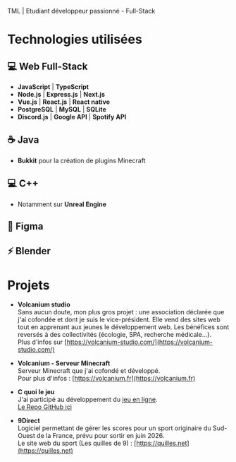 TML | Etudiant développeur passionné - Full-Stack


# Technologies utilisées

## 💻 Web Full-Stack
- **JavaScript** | **TypeScript** 
- **Node.js** | **Express.js** | **Next.js**  
- **Vue.js** | **React.js** | **React native**
- **PostgreSQL** | **MySQL** | **SQLite**
- **Discord.js** | **Google API** | **Spotify API**

## ☕ Java
- **Bukkit** pour la création de plugins Minecraft  
## 💻 C++
- Notamment sur **Unreal Engine**  
## 🎨 Figma  
## ⚡ Blender

# Projets

- **Volcanium studio**  
  Sans aucun doute, mon plus gros projet : une association déclarée que j'ai cofondée et dont je suis le vice-président. Elle vend des sites web tout en apprenant aux jeunes le développement web. Les bénéfices sont reversés à des collectivités (écologie, SPA, recherche médicale…).  
  Plus d'infos sur [https://volcanium-studio.com/](https://volcanium-studio.com/)

- **Volcanium - Serveur Minecraft**  
  Serveur Minecraft que j'ai cofondé et développé.  
  Pour plus d'infos : [https://volcanium.fr](https://volcanium.fr)

- **C quoi le jeu**  
  J'ai participé au développement du [jeu en ligne](http://cquoilejeu.fr/).  
  [Le Repo GitHub ici](https://github.com/CQuoiLeJeu-Dev/C-Quoi-Le-Jeu)

- **9Direct**  
  Logiciel permettant de gérer les scores pour un sport originaire du Sud-Ouest de la France, prévu pour sortir en juin 2026.  
  Le site web du sport (Les quilles de 9) : [https://quilles.net](https://quilles.net)

